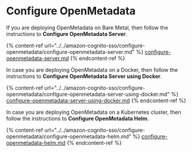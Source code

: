 # Configure OpenMetadata

If you are deploying OpenMetadata on Bare Metal, then follow the instructions to **Configure OpenMetadata Server**.

{% content-ref url="../../amazon-cognito-sso/configure-openmetadata/configure-openmetadata-server.md" %}
[configure-openmetadata-server.md](../../amazon-cognito-sso/configure-openmetadata/configure-openmetadata-server.md)
{% endcontent-ref %}

In case you are deploying OpenMetadata on a Docker, then follow the instructions to **Configure OpenMetadata Server using Docker**.

{% content-ref url="../../amazon-cognito-sso/configure-openmetadata/configure-openmetadata-server-using-docker.md" %}
[configure-openmetadata-server-using-docker.md](../../amazon-cognito-sso/configure-openmetadata/configure-openmetadata-server-using-docker.md)
{% endcontent-ref %}

In case you are deploying OpenMetadata on a Kubernetes cluster, then follow the instructions to **Configure OpenMetadata Helm**.

{% content-ref url="../../amazon-cognito-sso/configure-openmetadata/configure-openmetadata-helm.md" %}
[configure-openmetadata-helm.md](../../amazon-cognito-sso/configure-openmetadata/configure-openmetadata-helm.md)
{% endcontent-ref %}
